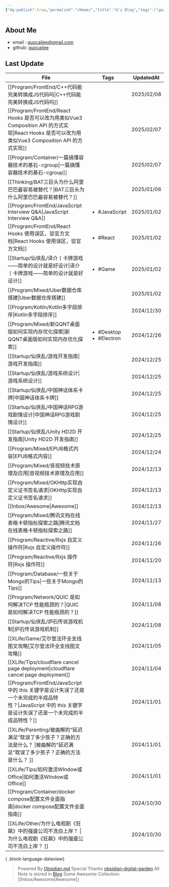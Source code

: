 ```yaml
---
{"dg-publish":true,"permalink":"/Home/","title":"G‘s Blog","tags":["gardenEntry"],"noteIcon":""}
---
```


## About Me
* email : [guocailee@gmail.com](mailto:guocailee@gmail.com)
* github: [guocailee](https://github.com/guocailee)


## Last Update

| File                                                                                                                     | Tags                                         | UpdatedAt  |
| ------------------------------------------------------------------------------------------------------------------------ | -------------------------------------------- | ---------- |
| [[Program/FrontEnd/C++代码能完美转换成JS代码吗\|C++代码能完美转换成JS代码吗]]                                                               | <ul></ul>                                    | 2025/02/08 |
| [[Program/FrontEnd/React Hooks 是否可以改为用类似Vue3 Composition API 的方式实现\|React Hooks 是否可以改为用类似Vue3 Composition API 的方式实现]] | <ul></ul>                                    | 2025/02/07 |
| [[Program/Container/一篇搞懂容器技术的基石-cgroup\|一篇搞懂容器技术的基石-cgroup]]                                                          | <ul></ul>                                    | 2025/02/07 |
| [[Thinking/BAT三巨头为什么阿里巴巴最容易被替代？\|BAT三巨头为什么阿里巴巴最容易被替代？]]                                                               | <ul></ul>                                    | 2025/01/06 |
| [[Program/FrontEnd/JavaScript Interview Q&A\|JavaScript Interview Q&A]]                                               | <ul><li>#JavaScript</li></ul>                | 2025/01/02 |
| [[Program/FrontEnd/React Hooks 使用误区，驳官方文档\|React Hooks 使用误区，驳官方文档]]                                                   | <ul><li>#React</li></ul>                     | 2025/01/02 |
| [[Startup/仙侠乱/译介丨卡牌游戏——简单的设计就是好设计\|译介丨卡牌游戏——简单的设计就是好设计]]                                                              | <ul><li>#Game</li></ul>                      | 2025/01/02 |
| [[Program/Mixed/Uber数据仓库搭建\|Uber数据仓库搭建]]                                                                              | <ul></ul>                                    | 2025/01/02 |
| [[Program/Kotlin/Kotlin多字段排序\|Kotlin多字段排序]]                                                                           | <ul></ul>                                    | 2024/12/30 |
| [[Program/Mixed/新QQNT桌面版如何实现内存优化探索\|新QQNT桌面版如何实现内存优化探索]]                                                              | <ul><li>#Desktop</li><li>#Electron</li></ul> | 2024/12/26 |
| [[Startup/仙侠乱/游戏开发指南\|游戏开发指南]]                                                                                        | <ul></ul>                                    | 2024/12/25 |
| [[Startup/仙侠乱/游戏系统设计\|游戏系统设计]]                                                                                        | <ul></ul>                                    | 2024/12/25 |
| [[Startup/仙侠乱/中国神话体系卡牌\|中国神话体系卡牌]]                                                                                    | <ul></ul>                                    | 2024/12/25 |
| [[Startup/仙侠乱/中国神话RPG游戏剧情设计\|中国神话RPG游戏剧情设计]]                                                                          | <ul></ul>                                    | 2024/12/25 |
| [[Startup/仙侠乱/Unity HD2D 开发指南\|Unity HD2D 开发指南]]                                                                      | <ul></ul>                                    | 2024/12/25 |
| [[Program/Mixed/EPUB格式内容\|EPUB格式内容]]                                                                                  | <ul></ul>                                    | 2024/12/24 |
| [[Program/Mixed/音视频技术原理及应用\|音视频技术原理及应用]]                                                                              | <ul></ul>                                    | 2024/12/13 |
| [[Program/Mixed/OKHttp实现自定义证书签名请求\|OKHttp实现自定义证书签名请求]]                                                                | <ul></ul>                                    | 2024/12/13 |
| [[Inbox/Awesome\|Awesome]]                                                                                            | <ul></ul>                                    | 2024/12/13 |
| [[Program/Mixed/腾讯文档在线表格卡顿指标探索之路\|腾讯文档在线表格卡顿指标探索之路]]                                                                  | <ul></ul>                                    | 2024/11/27 |
| [[Program/Reactive/Rxjs 自定义操作符\|Rxjs 自定义操作符]]                                                                         | <ul></ul>                                    | 2024/11/26 |
| [[Program/Reactive/Rxjs 操作符\|Rxjs 操作符]]                                                                               | <ul></ul>                                    | 2024/11/20 |
| [[Program/Database/一些关于Mongo的Tips\|一些关于Mongo的Tips]]                                                                   | <ul></ul>                                    | 2024/11/13 |
| [[Program/Network/QUIC 是如何解决TCP 性能瓶颈的？\|QUIC 是如何解决TCP 性能瓶颈的？]]                                                        | <ul></ul>                                    | 2024/11/08 |
| [[Startup/仙侠乱/炉石传说游戏机制\|炉石传说游戏机制]]                                                                                    | <ul></ul>                                    | 2024/11/08 |
| [[XLife/Game/艾尔登法环全支线图文攻略\|艾尔登法环全支线图文攻略]]                                                                             | <ul></ul>                                    | 2024/11/05 |
| [[XLife/Tips/cloudflare cancel page deployment\|cloudflare cancel page deployment]]                                   | <ul></ul>                                    | 2024/11/04 |
| [[Program/FrontEnd/JavaScript 中的 this 关键字是设计失误了还是一个未完成的半成品特性？\|JavaScript 中的 this 关键字是设计失误了还是一个未完成的半成品特性？]]           | <ul></ul>                                    | 2024/11/01 |
| [[XLife/Parenting/被曲解的“延迟满足”耽误了多少孩子？正确的方法是什么？ \|被曲解的“延迟满足”耽误了多少孩子？正确的方法是什么？ ]]                                        | <ul></ul>                                    | 2024/11/01 |
| [[XLife/Tips/如何激活WIndow或Office\|如何激活WIndow或Office]]                                                                   | <ul></ul>                                    | 2024/11/01 |
| [[Program/Container/docker compose配置文件全面指南\|docker compose配置文件全面指南]]                                                  | <ul></ul>                                    | 2024/10/30 |
| [[XLife/Other/为什么电视剧《狂飙》中的强盛公司不洗白上岸？ \|为什么电视剧《狂飙》中的强盛公司不洗白上岸？ ]]                                                      | <ul></ul>                                    | 2024/10/30 |

{ .block-language-dataview}


> Powered By [Obsidian.md](https://obsidian.md/) 
> Special Thanks [obsidian-digital-garden](https://github.com/oleeskild/obsidian-digital-garden)
 >All Note is stored in [Blog](https://github.com/guocailee/blog)
> Some Awesome Collection: [[Inbox/Awesome\|Awesome]]